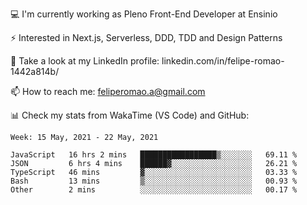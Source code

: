 💻 I'm currently working as Pleno Front-End Developer at Ensinio

⚡ Interested in Next.js, Serverless, DDD, TDD and Design Patterns

👥 Take a look at my LinkedIn profile: linkedin.com/in/felipe-romao-1442a814b/

📫 How to reach me: feliperomao.a@gmail.com

📊 Check my stats from WakaTime (VS Code) and GitHub:

<!--START_SECTION:waka-->
```text
Week: 15 May, 2021 - 22 May, 2021

JavaScript   16 hrs 2 mins   █████████████████▒░░░░░░░   69.11 % 
JSON         6 hrs 4 mins    ██████▓░░░░░░░░░░░░░░░░░░   26.21 % 
TypeScript   46 mins         ▓░░░░░░░░░░░░░░░░░░░░░░░░   03.33 % 
Bash         13 mins         ▒░░░░░░░░░░░░░░░░░░░░░░░░   00.93 % 
Other        2 mins          ░░░░░░░░░░░░░░░░░░░░░░░░░   00.17 % 
```
<!--END_SECTION:waka-->
